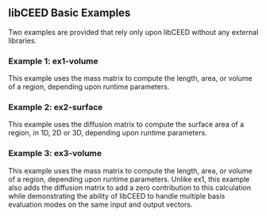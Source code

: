 ## libCEED Basic Examples

Two examples are provided that rely only upon libCEED without any external libraries.

### Example 1: ex1-volume

This example uses the mass matrix to compute the length, area, or volume of a region, depending upon runtime parameters.

### Example 2: ex2-surface

This example uses the diffusion matrix to compute the surface area of a region, in 1D, 2D or 3D, depending upon runtime parameters.

### Example 3: ex3-volume

This example uses the mass matrix to compute the length, area, or volume of a region, depending upon runtime parameters.
Unlike ex1, this example also adds the diffusion matrix to add a zero contribution to this calculation while demonstrating the ability of libCEED to handle multiple basis evaluation modes on the same input and output vectors.
